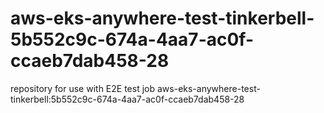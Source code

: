 # aws-eks-anywhere-test-tinkerbell-5b552c9c-674a-4aa7-ac0f-ccaeb7dab458-28
repository for use with E2E test job aws-eks-anywhere-test-tinkerbell:5b552c9c-674a-4aa7-ac0f-ccaeb7dab458-28
